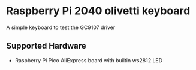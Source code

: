 # Raspberry Pi 2040 olivetti keyboard

A simple keyboard to test the GC9107 driver

## Supported Hardware

* Raspberry Pi Pico AliExpress board with builtin ws2812 LED


